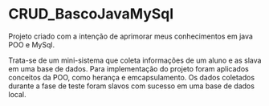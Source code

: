 # CRUD_BascoJavaMySql
Projeto criado com a intenção de aprimorar meus conhecimentos em java POO e MySql.

Trata-se de um mini-sistema que coleta informações de um aluno e as slava em uma base de dados.
Para implementação do projeto foram aplicados conceitos da POO, como herança e emcapsulamento.
Os dados coletados durante a fase de teste foram slavos com sucesso em uma base de dados local.
